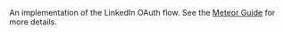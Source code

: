 An implementation of the LinkedIn OAuth flow. See the [Meteor Guide](https://guide.meteor.com/accounts.html) for more details.